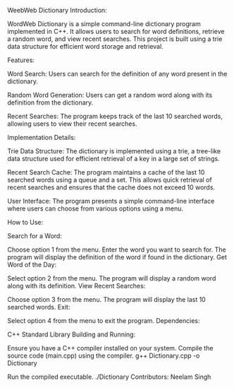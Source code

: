 WeebWeb Dictionary
Introduction:

WordWeb Dictionary is a simple command-line dictionary program implemented in C++. It allows users to search for word definitions, retrieve a random word, and view recent searches. This project is built using a trie data structure for efficient word storage and retrieval.

Features:

Word Search: Users can search for the definition of any word present in the dictionary.

Random Word Generation: Users can get a random word along with its definition from the dictionary.

Recent Searches: The program keeps track of the last 10 searched words, allowing users to view their recent searches.

Implementation Details:

Trie Data Structure: The dictionary is implemented using a trie, a tree-like data structure used for efficient retrieval of a key in a large set of strings.

Recent Search Cache: The program maintains a cache of the last 10 searched words using a queue and a set. This allows quick retrieval of recent searches and ensures that the cache does not exceed 10 words.

User Interface: The program presents a simple command-line interface where users can choose from various options using a menu.

How to Use:

Search for a Word:

Choose option 1 from the menu.
Enter the word you want to search for.
The program will display the definition of the word if found in the dictionary.
Get Word of the Day:

Select option 2 from the menu.
The program will display a random word along with its definition.
View Recent Searches:

Choose option 3 from the menu.
The program will display the last 10 searched words.
Exit:

Select option 4 from the menu to exit the program.
Dependencies:

C++ Standard Library
Building and Running:

Ensure you have a C++ compiler installed on your system.
Compile the source code (main.cpp) using the compiler.
g++ Dictionary.cpp -o Dictionary

Run the compiled executable.
./Dictionary
Contributors:
Neelam Singh

